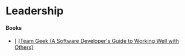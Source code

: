 
# Leadership

#### Books

- [ ][Team Geek (A Software Developer's Guide to Working Well with Others)](http://shop.oreilly.com/product/0636920018025.do)
